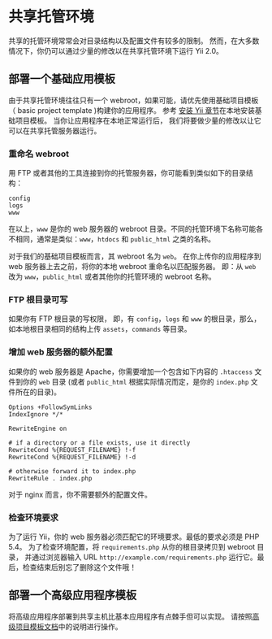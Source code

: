 共享托管环境
==========================

共享的托管环境常常会对目录结构以及配置文件有较多的限制。
然而，在大多数情况下，你仍可以通过少量的修改以在共享托管环境下运行 Yii 2.0。

部署一个基础应用模板
---------------------------

由于共享托管环境往往只有一个 webroot，如果可能，请优先使用基础项目模板（ basic project template )构建你的应用程序。
参考 [安装 Yii 章节](start-installation.md)在本地安装基础项目模板。
当你让应用程序在本地正常运行后，
我们将要做少量的修改以让它可以在共享托管服务器运行。

### 重命名 webroot <span id="renaming-webroot"></span>

用 FTP 或者其他的工具连接到你的托管服务器，你可能看到类似如下的目录结构：

```
config
logs
www
```

在以上，`www` 是你的 web 服务器的 webroot 目录。不同的托管环境下名称可能各不相同，通常是类似：`www`，`htdocs` 和 `public_html` 之类的名称。

对于我们的基础项目模板而言，其 webroot 名为 `web`。
在你上传你的应用程序到 web 服务器上去之前，将你的本地 webroot 重命名以匹配服务器。
即：从 `web` 改为 `www`，`public_html` 或者其他你的托管环境的 webroot 名称。

### FTP 根目录可写

如果你有 FTP 根目录的写权限，
即，有 `config`，`logs` 和 `www` 的根目录，那么，如本地根目录相同的结构上传 `assets`，`commands` 等目录。

### 增加 web 服务器的额外配置 <span id="add-extras-for-webserver"></span>

如果你的 web 服务器是 Apache，你需要增加一个包含如下内容的 `.htaccess` 文件到你的 `web` 目录
(或者 `public_html` 根据实际情况而定，是你的 `index.php` 文件所在的目录)。

```
Options +FollowSymLinks
IndexIgnore */*

RewriteEngine on

# if a directory or a file exists, use it directly
RewriteCond %{REQUEST_FILENAME} !-f
RewriteCond %{REQUEST_FILENAME} !-d

# otherwise forward it to index.php
RewriteRule . index.php
```

对于 nginx 而言，你不需要额外的配置文件。

### 检查环境要求

为了运行 Yii，你的 web 服务器必须匹配它的环境要求。最低的要求必须是 PHP 5.4。
为了检查环境配置，将 `requirements.php` 从你的根目录拷贝到 webroot 目录，
并通过浏览器输入 URL `http://example.com/requirements.php` 运行它。最后，检查结束后别忘了删除这个文件哦！

部署一个高级应用程序模板
---------------------------------

将高级应用程序部署到共享主机比基本应用程序有点棘手但可以实现。
请按照[高级项目模板文档](https://github.com/yiisoft/yii2-app-advanced/blob/master/docs/guide/topic-shared-hosting.md)中的说明进行操作。

